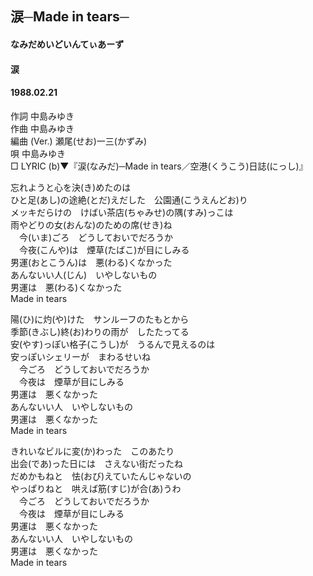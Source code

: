 ## 涙─Made in tears─
#### なみだめいどいんてぃあーず
#### 涙
#### 1988.02.21


作詞     中島みゆき  
作曲     中島みゆき  
編曲 (Ver.)   瀬尾(せお)一三(かずみ)  
唄     中島みゆき   
□ LYRIC (b)▼『涙(なみだ)─Made in tears／空港(くうこう)日誌(にっし)』   
  
  
忘れようと心を決(き)めたのは  
ひと足(あし)の途絶(とだ)えだした　公園通(こうえんどお)り  
メッキだらけの　けばい茶店(ちゃみせ)の隅(すみ)っこは  
雨やどりの女(おんな)のための席(せき)ね  
　今(いま)ごろ　どうしておいでだろうか  
　今夜(こんや)は　煙草(たばこ)が目にしみる  
男運(おとこうん)は　悪(わる)くなかった  
あんないい人(じん)　いやしないもの  
男運は　悪(わる)くなかった  
Made in tears  
  
陽(ひ)に灼(や)けた　サンルーフのたもとから  
季節(きぶし)終(お)わりの雨が　したたってる  
安(やす)っぽい格子(こうし)が　うるんで見えるのは  
安っぽいシェリーが　まわるせいね  
　今ごろ　どうしておいでだろうか  
　今夜は　煙草が目にしみる  
男運は　悪くなかった  
あんないい人　いやしないもの  
男運は　悪くなかった  
Made in tears  
  
きれいなビルに変(か)わった　このあたり  
出会(であ)った日には　さえない街だったね  
だめかもねと　怯(おび)えていたんじゃないの  
やっぱりねと　哄えば筋(すじ)が合(あ)うわ  
　今ごろ　どうしておいでだろうか  
　今夜は　煙草が目にしみる  
男運は　悪くなかった  
あんないい人　いやしないもの  
男運は　悪くなかった  
Made in tears  